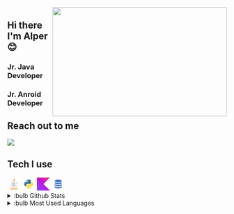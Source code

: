 <img src="https://media.giphy.com/media/wvQIqJyNBOCjK/giphy.gif" align="right" width="400" height="250">

## Hi there I'm Alper :blush:

### Jr. Java Developer
### Jr. Anroid Developer


## Reach out to me

[<img width="22" src="https://unpkg.com/simple-icons@v4/icons/linkedin.svg" align="left" />][linkedin]



<br />

## Tech I use
<img src="https://raw.githubusercontent.com/github/explore/5b3600551e122a3277c2c5368af2ad5725ffa9a1/topics/java/java.png" width="30" height="30">

<img src="https://raw.githubusercontent.com/github/explore/5b3600551e122a3277c2c5368af2ad5725ffa9a1/topics/python/python.png" width="30" height="30">

<img src="https://raw.githubusercontent.com/github/explore/8baf984947f4d9c32006bd03fa4c51ff91aadf8d/topics/kotlin/kotlin.png" width="30" height="30" >

<img src="https://raw.githubusercontent.com/github/explore/80688e429a7d4ef2fca1e82350fe8e3517d3494d/topics/sql/sql.png" width="30" height="30">


<br />

<details>
<summary>:bulb Github Stats</summary>
<img src="https://github-readme-stats.vercel.app/api?username=alperkaraca7&theme=merko" >
</details>

<details>
<summary>:bulb Most Used Languages</summary>
<img src="https://github-readme-stats.vercel.app/api/top-langs/?username=alperkaraca7&layout=compact" >
</details>

[linkedin]: https://www.linkedin.com/in/alperkaraca7/
